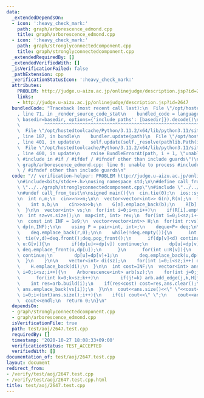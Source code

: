 ```yaml
---
data:
  _extendedDependsOn:
  - icon: ':heavy_check_mark:'
    path: graph/arborescence_edmond.cpp
    title: graph/arborescence_edmond.cpp
  - icon: ':heavy_check_mark:'
    path: graph/stronglyconnectedcomponent.cpp
    title: graph/stronglyconnectedcomponent.cpp
  _extendedRequiredBy: []
  _extendedVerifiedWith: []
  _isVerificationFailed: false
  _pathExtension: cpp
  _verificationStatusIcon: ':heavy_check_mark:'
  attributes:
    PROBLEM: http://judge.u-aizu.ac.jp/onlinejudge/description.jsp?id=2647
    links:
    - http://judge.u-aizu.ac.jp/onlinejudge/description.jsp?id=2647
  bundledCode: "Traceback (most recent call last):\n  File \"/opt/hostedtoolcache/Python/3.11.2/x64/lib/python3.11/site-packages/onlinejudge_verify/documentation/build.py\"\
    , line 71, in _render_source_code_stat\n    bundled_code = language.bundle(stat.path,\
    \ basedir=basedir, options={'include_paths': [basedir]}).decode()\n          \
    \         ^^^^^^^^^^^^^^^^^^^^^^^^^^^^^^^^^^^^^^^^^^^^^^^^^^^^^^^^^^^^^^^^^^^^^^^^^^^^^^^^^\n\
    \  File \"/opt/hostedtoolcache/Python/3.11.2/x64/lib/python3.11/site-packages/onlinejudge_verify/languages/cplusplus.py\"\
    , line 187, in bundle\n    bundler.update(path)\n  File \"/opt/hostedtoolcache/Python/3.11.2/x64/lib/python3.11/site-packages/onlinejudge_verify/languages/cplusplus_bundle.py\"\
    , line 401, in update\n    self.update(self._resolve(pathlib.Path(included), included_from=path))\n\
    \  File \"/opt/hostedtoolcache/Python/3.11.2/x64/lib/python3.11/site-packages/onlinejudge_verify/languages/cplusplus_bundle.py\"\
    , line 400, in update\n    raise BundleErrorAt(path, i + 1, \"unable to process\
    \ #include in #if / #ifdef / #ifndef other than include guards\")\nonlinejudge_verify.languages.cplusplus_bundle.BundleErrorAt:\
    \ graph/arborescence_edmond.cpp: line 6: unable to process #include in #if / #ifdef\
    \ / #ifndef other than include guards\n"
  code: "// verification-helper: PROBLEM http://judge.u-aizu.ac.jp/onlinejudge/description.jsp?id=2647\n\
    \n#include<bits/stdc++.h>\nusing namespace std;\n\n#define call_from_test\n#include\
    \ \"../../graph/stronglyconnectedcomponent.cpp\"\n#include \"../../graph/arborescence_edmond.cpp\"\
    \n#undef call_from_test\n\nsigned main(){\n  cin.tie(0);\n  ios::sync_with_stdio(0);\n\
    \n  int n,m;\n  cin>>n>>m;\n\n  vector<vector<int>> G(n),R(n);\n  for(int i=0;i<m;i++){\n\
    \    int a,b;\n    cin>>a>>b;\n    G[a].emplace_back(b);\n    R[b].emplace_back(a);\n\
    \  }\n\n  vector<int> vs;\n  for(int i=0;i<n;i++)\n    if(R[i].empty()) vs.emplace_back(i);\n\
    \n  int sz=vs.size();\n  map<int, int> rev;\n  for(int i=0;i<sz;i++) rev[vs[i]]=i;\n\
    \n  const int INF = 1e9;\n  vector<vector<int>> H;\n  for(int r:vs){\n    vector<int>\
    \ dp(n,INF);\n\n    using P = pair<int, int>;\n    deque<P> deq;\n\n    dp[r]=0;\n\
    \    deq.emplace_back(r,0);\n\n    while(!deq.empty()){\n      int v,d;\n    \
    \  tie(v,d)=deq.front();deq.pop_front();\n      if(dp[v]<d) continue;\n      for(int\
    \ u:G[v]){\n        if(dp[u]<=dp[v]) continue;\n        dp[u]=dp[v];\n       \
    \ deq.emplace_front(u,dp[u]);\n      }\n      for(int u:R[v]){\n        if(dp[u]<=dp[v]+1)\
    \ continue;\n        dp[u]=dp[v]+1;\n        deq.emplace_back(u,dp[u]);\n    \
    \  }\n    }\n\n    vector<int> di(sz);\n    for(int i=0;i<sz;i++) di[i]=dp[vs[i]];\n\
    \    H.emplace_back(di);\n  }\n\n  int cost=INF;\n  vector<int> ans;\n\n  for(int\
    \ i=0;i<sz;i++){\n    Arborescence<int> arb(sz);\n    for(int j=0;j<sz;j++)\n\
    \      for(int k=0;k<sz;k++)\n        if(j!=k) arb.add_edge(j,k,H[j][k]);\n\n\
    \    int res=arb.build(i);\n    if(res<cost) cost=res,ans.clear();\n    if(res==cost)\
    \ ans.emplace_back(vs[i]);\n  }\n\n  cout<<ans.size()<<\" \"<<cost<<endl;\n  for(int\
    \ i=0;i<(int)ans.size();i++){\n    if(i) cout<<\" \";\n    cout<<ans[i];\n  }\n\
    \  cout<<endl;\n  return 0;\n}\n"
  dependsOn:
  - graph/stronglyconnectedcomponent.cpp
  - graph/arborescence_edmond.cpp
  isVerificationFile: true
  path: test/aoj/2647.test.cpp
  requiredBy: []
  timestamp: '2020-10-27 18:08:33+09:00'
  verificationStatus: TEST_ACCEPTED
  verifiedWith: []
documentation_of: test/aoj/2647.test.cpp
layout: document
redirect_from:
- /verify/test/aoj/2647.test.cpp
- /verify/test/aoj/2647.test.cpp.html
title: test/aoj/2647.test.cpp
---
```

